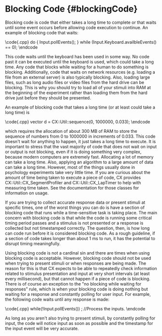 Blocking Code {#blockingCode}
=============

Blocking code is code that either takes a long time to complete or that waits until some event occurs before allowing code execution to continue. An example of blocking code that waits:

\code{.cpp}
do {
	Input.pollEvents();
} while (Input.Keyboard.availbleEvents() == 0);
\endcode

This code waits until the keyboard has been used in some way. No code past it can be executed until the keyboard is used, which could take a long time. Any code that blocks while waiting for a human to do something is blocking. Additionally, code that waits on network resources (e.g. loading a file from an external server) is also typically blocking. Also, loading large files, such as long audio files or video files from the hard drive can be blocking. This is why you should try to load all of your stimuli into RAM at the beginning of the experiment rather than loading them from the hard drive just before they should be presented.

An example of blocking code that takes a long time (or at least could take a long time) is

\code{.cpp}
vector<double> d = CX::Util::sequence<double>(0, 1000000, 0.033);
\endcode

which requires the allocation of about 300 MB of RAM to store the sequence of numbers from 0 to 1000000 in increments of 0.033. This code doesn't wait for anything to happen, it just takes a long time to execute. It is important to stress that the vast majority of code that does not wait on input or output is not blocking, even if it is doing something very complex, because modern computers are extremely fast. Allocating a lot of memory can take a long time. Also, applying an algorithm to a large amount of data can take a long time. However, most of the things usually done in psychology experiments take very little time. If you are curious about the amount of time being taken to execute a piece of code, CX provides CX::Util::CX_SegmentProfiler and CX::Util::CX_LapTimer to help with measuring time taken. See the documentation for those classes for information on usage.

If you are trying to collect accurate response data or present stimuli at specific times, one of the worst things you can do is have a section of blocking code that runs while a time-sensitive task is taking place. The main concern with blocking code is that while the code is running some critical timing period passes and a stimulus is not presented or a response is collected but not timestamped correctly. The question, then, is how long can code run before it is considered blocking code. As a rough guideline, if a section of code takes longer than about 1 ms to run, it has the potential to disrupt timing meaningfully. 

Using blocking code is not a cardinal sin and there are times when using blocking code is acceptable. However, blocking code should not be used when trying to present stimuli or when responses are being made. The reason for this is that CX expects to be able to repeatedly check information related to stimulus presentation and input at very short intervals (at least every millisecond), but that cannot happen if a piece of code is blocking. There is of course an exception to the "no blocking while waiting for responses" rule, which is when your blocking code is doing nothing but waiting for a response and constantly polling for user input. For example, the following code waits until any response is made:

\code{.cpp}
while(!Input.pollEvents())
	;
//Process the inputs.
\endcode

As long as you aren't also trying to present stimuli, by constantly polling for input, the code will notice input as soon as possible and the timestamp for the input event will be very accurate.
